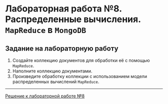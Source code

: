 # Лабораторная работа №8. Распределенные вычисления. `MapReduce` в `MongoDB`

## Задание на лабораторную работу

1. Создайте коллекцию документов для обработки её с помощью `MapReduce`.
2. Наполните коллекцию документами.
3. Произведите обработку коллекции с использованием модели распределенных вычислений `MapReduce`.
--- 

[Решение к лабораторной работе №8](../solutions/lab_8/lab_8_solution.md)